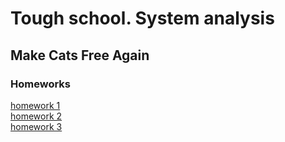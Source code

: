# Tough school. System analysis
## Make Cats Free Again
### Homeworks
[homework 1](hw1/hw.md)  
[homework 2](hw2/hw.md)  
[homework 3](hw3/hw.md)  
